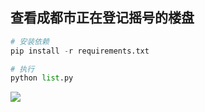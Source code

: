 ## 查看成都市正在登记摇号的楼盘

```python
# 安装依赖
pip install -r requirements.txt

# 执行
python list.py
```

![](https://s3.huhuhang.com/temporary/GTf8KB.png)
